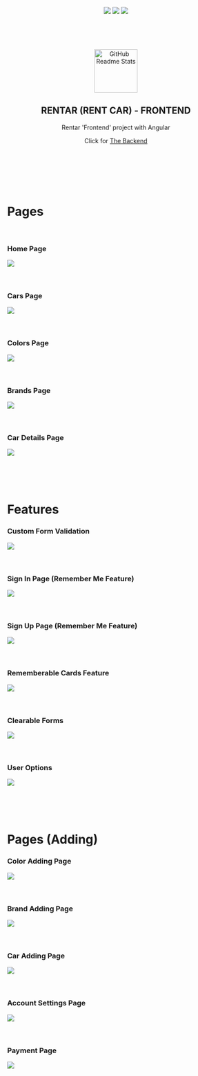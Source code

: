 
<p align="center">
  <img src="https://img.shields.io/github/contributors/sezRR/rent-a-car-front-end?logo=github&style=for-the-badge">
  <img src="https://img.shields.io/github/forks/sezRR/rent-a-car-front-end?logo=github&style=for-the-badge">
  <img src="https://img.shields.io/github/stars/sezRR/rent-a-car-front-end?logo=github&style=for-the-badge">
</p>


<br>
<br>
<br>

<p align="center">
 <img width="100px" src="https://www.seekpng.com/png/full/419-4199738_final-product-image-isometric-car-illustration-png.png" align="center" alt="GitHub Readme Stats" />
 <h2 align="center">RENTAR (RENT CAR) - FRONTEND</h2>

 <p align="center">Rentar 'Frontend' project with Angular</p>
 <p align="center">Click for <a href="https://github.com/sezRR/ReCapProject">The Backend</a></p>
</p>



<br>
<br>
<br>
<br>
<br>



# Pages

<br>

### Home Page
<img src="https://i.hizliresim.com/SxgcN2.png">

<br>
<br>
<br>

### Cars Page
<img src="https://i.hizliresim.com/cXdfSQ.png">

<br>
<br>
<br>

### Colors Page
<img src="https://i.hizliresim.com/Bxoe7p.png">

<br>
<br>
<br>

### Brands Page
<img src="https://i.hizliresim.com/lLcQtv.png">

<br>
<br>
<br>

### Car Details Page
<img src="https://i.hizliresim.com/WR2HnA.png">


<br>
<br>
<br>
<br>
<br>

# Features
### Custom Form Validation
<img src="https://i.hizliresim.com/J0VHXI.png">

<br>
<br>
<br>

### Sign In Page (Remember Me Feature)
<img src="https://i.hizliresim.com/QZdtEA.png">

<br>
<br>
<br>

### Sign Up Page (Remember Me Feature)
<img src="https://i.hizliresim.com/lTlOMi.png">

<br>
<br>
<br>

### Rememberable Cards Feature
<img src="https://i.hizliresim.com/yoQ1DA.png">

<br>
<br>
<br>

### Clearable Forms
<img src="https://i.hizliresim.com/dFZx0N.png">

<br>
<br>
<br>

### User Options
<img src="https://i.hizliresim.com/e0v1V3.png">


<br>
<br>
<br>
<br>
<br>


# Pages (Adding)
### Color Adding Page
<img src="https://i.hizliresim.com/ZFZ1fA.png">

<br>
<br>
<br>

### Brand Adding Page
<img src="https://i.hizliresim.com/tgQ9hH.png">

<br>
<br>
<br>

### Car Adding Page
<img src="https://i.hizliresim.com/U3nWgC.png">

<br>
<br>
<br>

### Account Settings Page
<img src="https://i.hizliresim.com/Ikd5l2.png">

<br>
<br>
<br>

### Payment Page
<img src="https://i.hizliresim.com/Rl0i5Q.png">
